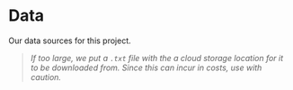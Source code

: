 # Data

Our data sources for this project.  

> *If too large, we put a `.txt` file with the a cloud storage location for it to be downloaded from. Since this can incur in costs, use with caution.*
